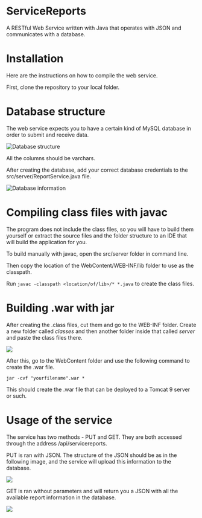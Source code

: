 # ServiceReports
A RESTful Web Service written with Java that operates with JSON and communicates with a database.

# Installation

Here are the instructions on how to compile the web service.

First, clone the repository to your local folder.

# Database structure

The web service expects you to have a certain kind of MySQL database in order to submit and receive data.

![Database structure](https://zibang.s-ul.eu/6wQdSAya.png)

All the columns should be varchars.

After creating the database, add your correct database credentials to the src/server/ReportService.java file.

![Database information](https://zibang.s-ul.eu/1zYybPtA.png)

# Compiling class files with javac

The program does not include the class files, so you will have to build them yourself or extract the source files and the folder
structure to an IDE that will build the application for you.

To build manually with javac, open the src/server folder in command line.

Then copy the location of the WebContent/WEB-INF/lib folder to use as the classpath.

Run `javac -classpath <location/of/lib>/* *.java` to create the class files.

# Building .war with jar

After creating the .class files, cut them and go to the WEB-INF folder. Create a new folder called *classes* and then another folder inside that called *server* and paste the
class files there.

![](https://zibang.s-ul.eu/xHekWsui.png)

After this, go to the WebContent folder and use the following command to create the .war file.

`jar -cvf "yourfilename".war *`

This should create the .war file that can be deployed to a Tomcat 9 server or such.


# Usage of the service

The service has two methods - PUT and GET. They are both accessed through the address <yoururl>/api/servicereports.

PUT is ran with JSON. The structure of the JSON should be as in the following image, and the service will upload this information to the database.

![](https://zibang.s-ul.eu/1uAo3zDf)

GET is ran without parameters and will return you a JSON with all the available report information in the database.

![](https://zibang.s-ul.eu/jo5WBFzD)
